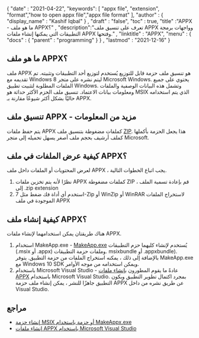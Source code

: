 {
  "date" : "2021-04-22",
  "keywords": [ "appx file", "extension", "format","how to open appx file","appx file format" ],
  "author" : {
    "display_name" : "Kashif Iqbal"
} ,
  "draft" : "false",
  "toc" : true,
  "title" :"APPX - ما هو ملف APPX؟" ,
  "description":"تعرف على تنسيق ملف APPX وواجهات برمجة التطبيقات التي يمكنها إنشاء ملفات APPX وفتحها." ,
  "linktitle" : "APPX",
  "menu" : {
    "docs" : {
      "parent" : "programming"
}
} ,
  "lastmod" : "2021-12-16"
}

## ما هو ملف APPX؟

ملف APPX هو تنسيق ملف حزمة قابل للتوزيع يُستخدم لتوزيع أحد التطبيقات وتثبيته. تم تقديمه مع Windows 8 ليتم نشره على متجر Microsoft Windows. يحتوي على جميع الملفات المطلوبة لتثبيت تطبيق Windows. وتشمل هذه البيانات الوصفية والملفات ومعلومات بيانات الاعتماد. تنسيق ملف الحزم الأكثر حداثة هو MSIX الذي يتم استخدامه حاليًا بشكل أكثر شيوعًا مقارنة بـ APPX.

## تنسيق ملف APPX - مزيد من المعلومات

يتم حفظ ملفات APPX كملفات مضغوطة بتنسيق ملف [ZIP](/ar/compression/zip/). هذا يجعل الحزمة بأكملها كملف أرشيف بحجم ملف أصغر يسهل تحميله إلى متجر Microsoft.

## كيفية عرض الملفات في ملف APPX؟

لعرض المحتويات أو الملفات داخل ملف APPX ، يجب اتباع الخطوات التالية.

1. نظرًا لأنه يتم تخزين ملفات APPX كملفات مضغوطة ZIP ، قم بإعادة تسمية الملف إلى .zip extension
1. استخدم أي أداة فك ضغط مثل 7-Zip أو WinZip أو WinRAR لاستخراج الملفات الموجودة في ملف APPX

## كيفية إنشاء ملف APPX؟

هناك طريقتان يمكن استخدامهما لإنشاء ملفات APPX.

1. استخدام MakeApp.exe - [MakeApp.exe](https://learn.microsoft.com/en-us/windows/msix/package/create-app-package-with-makeappx-tool) يُستخدم لإنشاء كليهما حزم التطبيقات (.msix أو .appx) وملفات حزمة التطبيقات. msixbundle أو .appxbundle). بالإضافة إلى ذلك ، يمكنه استخراج الملفات من حزمة التطبيق. يتوفر MakeApp.exe مع Windows 10 SDK ويمكن استخدامه من موجه الأوامر.
1. باستخدام Microsoft Visual Studio - عادةً ما يقوم المطورون [بإنشاء ملفات APPX](https://learn.microsoft.com/en-us/windows/msix/desktop/vs-package-overview) باستخدام Microsoft Visual Studio. بمجرد اكتمال تطوير التطبيق ويكون التطبيق جاهزًا للنشر ، يمكن إنشاء ملف حزمة APPX عن طريق نشره من داخل Visual Studio.

## مراجع

* [إنشاء حزمة MSIX أو حزمة باستخدام MakeAppx.exe](https://learn.microsoft.com/en-us/windows/msix/package/create-app-package-with-makeappx-tool)
* [إنشاء ملفات APPX باستخدام Microsoft Visual Studio](https://learn.microsoft.com/en-us/windows/msix/desktop/vs-package-overview)

